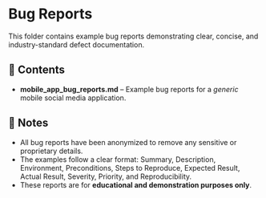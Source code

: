 # Bug Reports

This folder contains example bug reports demonstrating clear, concise, and industry-standard defect documentation.

## 📂 Contents
- **mobile_app_bug_reports.md** – Example bug reports for a *generic* mobile social media application.

## 📌 Notes
- All bug reports have been anonymized to remove any sensitive or proprietary details.
- The examples follow a clear format: Summary, Description, Environment, Preconditions, Steps to Reproduce, Expected Result, Actual Result, Severity, Priority, and Reproducibility.
- These reports are for **educational and demonstration purposes only**.
